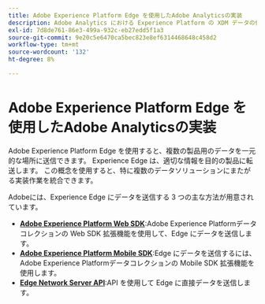 ```yaml
---
title: Adobe Experience Platform Edge を使用したAdobe Analyticsの実装
description: Adobe Analytics における Experience Platform の XDM データの使用の概要
exl-id: 7d8de761-86e3-499a-932c-eb27edd5f1a3
source-git-commit: 9e20c5e6470ca5bec823e8ef6314468648c458d2
workflow-type: tm+mt
source-wordcount: '132'
ht-degree: 8%

---
```


# Adobe Experience Platform Edge を使用したAdobe Analyticsの実装

Adobe Experience Platform Edge を使用すると、複数の製品用のデータを一元的な場所に送信できます。 Experience Edge は、適切な情報を目的の製品に転送します。 この概念を使用すると、特に複数のデータソリューションにまたがる実装作業を統合できます。

Adobeには、Experience Edge にデータを送信する 3 つの主な方法が用意されています。

* **[Adobe Experience Platform Web SDK](web-sdk/overview.md)**:Adobe Experience Platformデータコレクションの Web SDK 拡張機能を使用して、Edge にデータを送信します。
* **[Adobe Experience Platform Mobile SDK](mobile-sdk/overview.md)**:Edge にデータを送信するには、 Adobe Experience Platformデータコレクションの Mobile SDK 拡張機能を使用します。
* **[Edge Network Server API](edge-api/overview.md)**:API を使用して Edge に直接データを送信します。
